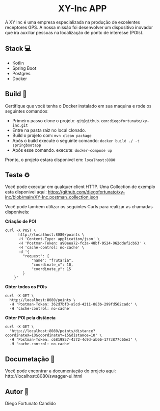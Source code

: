 
<h1 align="center"> XY-Inc APP </h1>


A XY Inc é uma empresa especializada na produção de excelentes receptores GPS. A nossa missão foi desenvolver um dispositivo inovador que ira auxiliar pessoas na localização de ponto de interesse (POIs).


 ## Stack 💻
 
  - Kotlin
  - Spring Boot
  - Postgres
  - Docker
  
  
 ## Build  🚀
 
  Certifique que você tenha o Docker instalado em sua maquina e rode os seguintes comandos:
  
  - Primeiro passo clone o projeto: `git@github.com:diegofortunato/xy-inc.git`
  - Entre na pasta raiz no local clonado.
  - Build o projeto com: `mvn clean package`
  - Após o build execute o seguinte comando: `docker build ./ -t springbootapp`
  - Após esse comando. execute: `docker-compose up`
  
  Pronto, o projeto estara disponivel em: `localhost:8080`
  
  
 ## Teste ⚙️
 
   Você pode executar em qualquer client HTTP. Uma Collection de exemplo esta disponivel aqui: https://github.com/diegofortunato/xy-inc/blob/main/XY-Inc.postman_collection.json
   
   Você pode tambem utilizar os seguintes Curls para realizar as chamadas disponiveis:

	

**Criação de POI**
	
    

    curl -X POST \
          http://localhost:8080/points \
          -H 'Content-Type: application/json' \
          -H 'Postman-Token: a90eea72-fc3a-48bf-9524-062ddef2cb63' \
          -H 'cache-control: no-cache' \
          -d '{
        	"request": {
        		"name": "frutaria",
        		"coordinate_x": 10,
        		"coordinate_y": 15
        	}
        }'


   **Obter todos os POIs**

    curl -X GET \
      http://localhost:8080/points \
      -H 'Postman-Token: 362d7bf3-a5cd-4211-883b-299fd562cadc' \
      -H 'cache-control: no-cache'
	
**Obter POI pela distância**

    curl -X GET \
      'http://localhost:8080/points/distance?coordinateX=10&coordinateY=15&distance=10' \
      -H 'Postman-Token: c6819857-4372-4c9d-ab66-1773877c65e3' \
      -H 'cache-control: no-cache'

  
 ## Documetação 📝
 
  Você pode encontrar a documentação do projeto aqui: http://localhost:8080/swagger-ui.html
  
  
 ## Autor 🦸
 
 Diego Fortunato Candido
  
